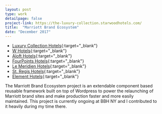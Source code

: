 ```yaml
---
layout: post
type: work
detailpage: false
project-link: https://the-luxury-collection.starwoodhotels.com/
title:  "Marriott Brand Ecosystem"
date: "December 2017"
---
```


- [Luxury Collection Hotels][lc]{:target="_blank"}
- [W Hotels][w]{:target="_blank"}
- [Aloft Hotels][aloft]{:target="_blank"}
- [FourPoints Hotels][fp]{:target="_blank"}
- [Le Meridien Hotels][lm]{:target="_blank"}
- [St. Regis Hotels][sr]{:target="_blank"}
- [Element Hotels][el]{:target="_blank"}

The Marriott Brand Ecosystem project is an extendable component based reusable framework built on top of Wordpress to power the relaunching of Marriott brand sites and make production faster and more easily maintained. This project is currently ongoing at BBH NY and I contributed to it heavily during my time there.

[lc]: https://the-luxury-collection.starwoodhotels.com/
[aloft]: http://aloft-hotels.starwoodhotels.com/
[fp]: http://four-points.starwoodhotels.com/
[lm]: https://le-meridien.marriott.com/
[sr]: https://st-regis.marriott.com/
[el]: https://element-hotels.marriott.com/
[w]: https://w-hotels.marriott.com/